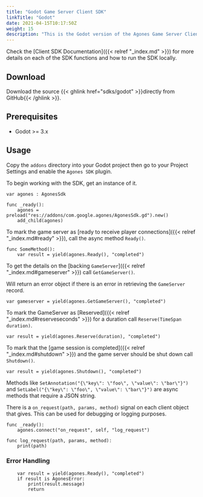 ```yaml
---
title: "Godot Game Server Client SDK"
linkTitle: "Godot"
date: 2021-04-15T10:17:50Z
weight: 15
description: "This is the Godot version of the Agones Game Server Client SDK."
---
```


Check the [Client SDK Documentation]({{< relref "_index.md" >}}) for more details on each of the SDK functions and how to run the SDK locally.

## Download

Download the source {{< ghlink href="sdks/godot" >}}directly from GitHub{{< /ghlink >}}.

## Prerequisites

- Godot >= 3.x

## Usage

Copy the `addons` directory into your Godot project then go to your Project Settings and enable the `Agones SDK` plugin.

To begin working with the SDK, get an instance of it.

```gdscript
var agones : AgonesSdk

func _ready():
    agones = preload("res://addons/com.google.agones/AgonesSdk.gd").new()
    add_child(agones)
```

To mark the game server as [ready to receive player connections]({{< relref "_index.md#ready" >}}), call the async method `Ready()`.

```gdscript
func SomeMethod():
    var result = yield(agones.Ready(), "completed")
```

To get the details on the [backing `GameServer`]({{< relref "_index.md#gameserver" >}}) call `GetGameServer()`.

Will return an error object if there is an error in retrieving the `GameServer` record.

```gdscript
var gameserver = yield(agones.GetGameServer(), "completed")
```

To mark the GameServer as [Reserved]({{< relref "_index.md#reserveseconds" >}}) for a duration call 
`Reserve(TimeSpan duration)`.

```gdscript
var result = yield(agones.Reserve(duration), "completed")
```

To mark that the [game session is completed]({{< relref "_index.md#shutdown" >}}) and the game server should be shut down call `Shutdown()`.

```gdscript
var result = yield(agones.Shutdown(), "completed")
```

Methods like `SetAnnotation("{\"key\": \"foo\", \"value\": \"bar\"}")` and `SetLabel("{\"key\": \"foo\", \"value\": \"bar\"}")` are async methods that require a JSON string.

There is a `on_request(path, params, method)` signal on each client object that gives. This can be used for debugging or logging purposes.

```gdscript
func _ready():
    agones.connect("on_request", self, "log_request")

func log_request(path, params, method):
    print(path)
```

### Error Handling

```gdscript
    var result = yield(agones.Ready(), "completed")
    if result is AgonesError:
        print(result.message)
        return
```
